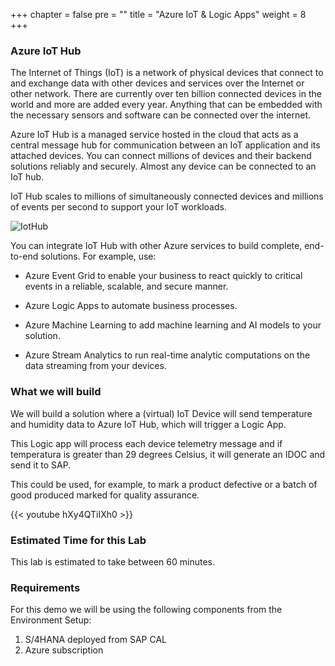 +++
chapter = false
pre = "<b></b>"
title = "Azure IoT & Logic Apps"
weight = 8
+++

### Azure IoT Hub

The Internet of Things (IoT) is a network of physical devices that connect to and exchange data with other devices and services over the Internet or other network. There are currently over ten billion connected devices in the world and more are added every year. Anything that can be embedded with the necessary sensors and software can be connected over the internet.

Azure IoT Hub is a managed service hosted in the cloud that acts as a central message hub for communication between an IoT application and its attached devices. You can connect millions of devices and their backend solutions reliably and securely. Almost any device can be connected to an IoT hub.

IoT Hub scales to millions of simultaneously connected devices and millions of events per second to support your IoT workloads. 

![IotHub](/images/iot-sample.png)

You can integrate IoT Hub with other Azure services to build complete, end-to-end solutions. For example, use:

- Azure Event Grid to enable your business to react quickly to critical events in a reliable, scalable, and secure manner.

- Azure Logic Apps to automate business processes.

- Azure Machine Learning to add machine learning and AI models to your solution.

- Azure Stream Analytics to run real-time analytic computations on the data streaming from your devices.

### What we will build

We will build a solution where a (virtual) IoT Device will send temperature and humidity data to Azure IoT Hub, which will trigger a Logic App. 

This Logic app will process each device telemetry message and if temperatura is greater than 29 degrees Celsius, it will generate an IDOC and send it to SAP. 

This could be used, for example, to mark a product defective or a batch of good produced marked for quality assurance. 

{{< youtube hXy4QTiIXh0 >}}

### Estimated Time for this Lab

This lab is estimated to take between 60 minutes.

### Requirements

For this demo we will be using the following components from the Environment Setup: 

1. S/4HANA deployed from SAP CAL
2. Azure subscription